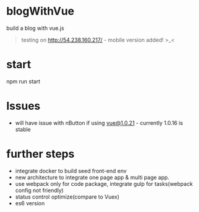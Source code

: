 # blogWithVue
build a blog with vue.js   
> testing on http://54.238.160.217/ - mobile version added! >_<

# start
npm run start

# Issues
* will have issue with nButton if using vue@1.0.21 - currently 1.0.16 is stable

# further steps
* integrate docker to build seed front-end env
* new architecture to integrate one page app & multi page app.
* use webpack only for code package, integrate gulp for tasks(webpack config not friendly)
* status control optimize(compare to Vuex)
* es6 version